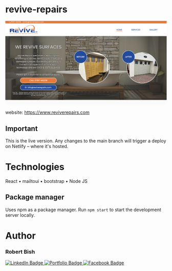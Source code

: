 # revive-repairs

<img src='./revive_repairs.png' width='800'/>

website: https://www.reviverepairs.com

## Important
This is the live version. Any changes to the main branch will trigger a deploy on Netlify – where it's hosted.

# Technologies
React •
mailtoui • 
bootstrap • 
Node JS
## Package manager
Uses npm as a package manager.
Run `npm start` to start the development server locally.

# Author
<h3>Robert Bish</h3>

<a href='https://www.linkedin.com/in/robert-bish-1a6a8637'>
  <img src='https://img.shields.io/badge/LinkedIn-blue?style=for-the-badge&logo=linkedin&logoColor=white' alt='LinkedIn Badge'/>
</a>
<a href='https://robertbishwebdeveloper.com'>
  <img src='https://img.shields.io/badge/Portfolio-darkgreen?style=for-the-badge&logo=portfolio&logoColor=white' alt='Portfolio Badge'/>
</a>
<a href='https://www.facebook.com/robert.bish.9'>
  <img src='https://img.shields.io/badge/Facebook-darkblue?style=for-the-badge&logo=facebook&logoColor=white' alt='Facebook Badge'/>
</a>

